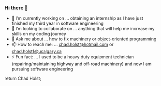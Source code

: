 ### Hi there 👋

- 🔭 I’m currently working on ... obtaining an internship as I have just finished my third year in software engineering
- 👯 I’m looking to collaborate on ... anything that will help me increase my skills on my coding journey
- 💬 Ask me about ... how to fix machinery or object-oriented programming
- 📫 How to reach me: ... chad.holst@hotmail.com or chad.holst1@ucalgary.ca
- ⚡ Fun fact: ... I used to be a heavy duty equipment technician (repairing/maintaining highway and off-road machinery) and now I am pursuing software engineering

return Chad Holst;

